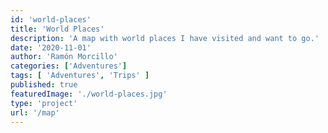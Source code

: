 ```yaml
---
id: 'world-places'
title: 'World Places'
description: 'A map with world places I have visited and want to go.'
date: '2020-11-01'
author: 'Ramón Morcillo'
categories: ['Adventures']
tags: [ 'Adventures', 'Trips' ]
published: true
featuredImage: './world-places.jpg'
type: 'project'
url: '/map'
---
```

